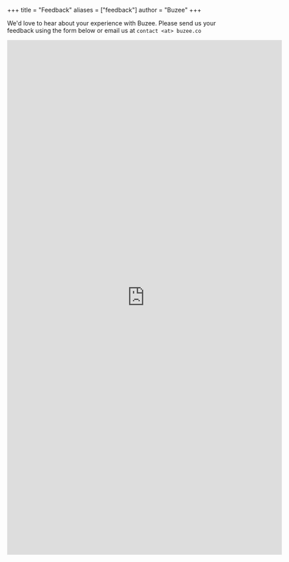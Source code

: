 +++
title = "Feedback"
aliases = ["feedback"]
author = "Buzee"
+++

We'd love to hear about your experience with Buzee. Please send us your feedback using the form below or email us at `contact <at> buzee.co`

<iframe src="https://docs.google.com/forms/d/e/1FAIpQLSfy1Hdc_hyc7IuvDaGeery3_2ccHDQpDaoe5r7l0rUYFfAe7g/viewform?embedded=true" width="640" height="1200" frameborder="0" marginheight="0" marginwidth="0">Loading…</iframe>